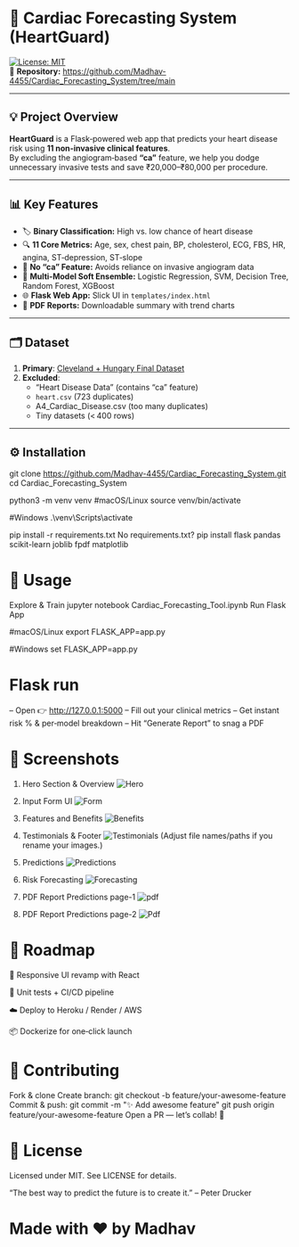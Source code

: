 # 🚀 Cardiac Forecasting System (HeartGuard)

[![License: MIT](https://img.shields.io/badge/License-MIT-blue.svg)](LICENSE)  
🔗 **Repository:** https://github.com/Madhav-4455/Cardiac_Forecasting_System/tree/main

---

## 💡 Project Overview
**HeartGuard** is a Flask‑powered web app that predicts your heart disease risk using **11 non‑invasive clinical features**.  
By excluding the angiogram‑based **“ca”** feature, we help you dodge unnecessary invasive tests and save ₹20,000–₹80,000 per procedure.

---

## 📊 Key Features
- 🏷️ **Binary Classification:** High vs. low chance of heart disease  
- 🔍 **11 Core Metrics:** Age, sex, chest pain, BP, cholesterol, ECG, FBS, HR, angina, ST‑depression, ST‑slope  
- 🚫 **No “ca” Feature:** Avoids reliance on invasive angiogram data  
- 🤖 **Multi‑Model Soft Ensemble:** Logistic Regression, SVM, Decision Tree, Random Forest, XGBoost  
- 🌐 **Flask Web App:** Slick UI in `templates/index.html`  
- 📄 **PDF Reports:** Downloadable summary with trend charts  

---

## 🗂️ Dataset
1. **Primary**: [Cleveland + Hungary Final Dataset](https://www.kaggle.com/datasets/sid321axn/heart-statlog-cleveland-hungary-final)  
2. **Excluded**:  
   - “Heart Disease Data” (contains “ca” feature)  
   - `heart.csv` (723 duplicates)  
   - A4_Cardiac_Disease.csv (too many duplicates)  
   - Tiny datasets (< 400 rows)

---

## ⚙️ Installation
git clone https://github.com/Madhav-4455/Cardiac_Forecasting_System.git
cd Cardiac_Forecasting_System

python3 -m venv venv
#macOS/Linux
source venv/bin/activate  

#Windows
.\venv\Scripts\activate

pip install -r requirements.txt
No requirements.txt?
pip install flask pandas scikit-learn joblib fpdf matplotlib

# 🚀 Usage
Explore & Train
jupyter notebook Cardiac_Forecasting_Tool.ipynb
Run Flask App

#macOS/Linux
export FLASK_APP=app.py   

#Windows
set FLASK_APP=app.py

# Flask run
– Open 👉 http://127.0.0.1:5000
– Fill out your clinical metrics
– Get instant risk % & per‑model breakdown
– Hit “Generate Report” to snag a PDF

# 📸 Screenshots
1. Hero Section & Overview
![Hero](screenshots/hero.png)

2. Input Form UI
![Form](screenshots/form.png)

3. Features and Benefits
![Benefits](screenshots/benefits.png)

4. Testimonials & Footer
![Testimonials](screenshots/testimonials.png)
(Adjust file names/paths if you rename your images.)

5. Predictions
![Predictions](screenshots/Predictions.png)

6. Risk Forecasting
![Forecasting](screenshots/RiskForecasting.png)

7. PDF Report Predictions page-1
![pdf](screenshots/PDFREP_1.png)

8. PDF Report Predictions page-2
![Pdf](screenshots/PDFREP_2.png)

# 🌟 Roadmap
 🎨 Responsive UI revamp with React

 🧪 Unit tests + CI/CD pipeline

 ☁️ Deploy to Heroku / Render / AWS

 📦 Dockerize for one‑click launch

# 🤝 Contributing
Fork & clone
Create branch:
git checkout -b feature/your-awesome-feature
Commit & push:
git commit -m "✨ Add awesome feature"
git push origin feature/your-awesome-feature
Open a PR — let’s collab! 🚀

# 📄 License
Licensed under MIT. See LICENSE for details.

“The best way to predict the future is to create it.” – Peter Drucker

# Made with ❤️ by Madhav
